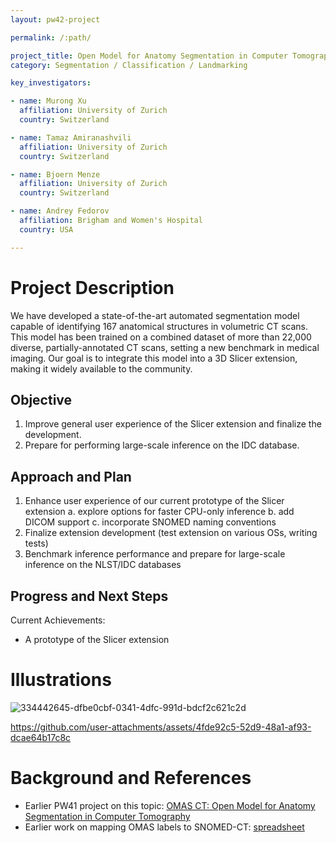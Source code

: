```yaml
---
layout: pw42-project

permalink: /:path/

project_title: Open Model for Anatomy Segmentation in Computer Tomography
category: Segmentation / Classification / Landmarking

key_investigators:

- name: Murong Xu
  affiliation: University of Zurich
  country: Switzerland

- name: Tamaz Amiranashvili
  affiliation: University of Zurich
  country: Switzerland

- name: Bjoern Menze
  affiliation: University of Zurich
  country: Switzerland

- name: Andrey Fedorov
  affiliation: Brigham and Women's Hospital
  country: USA

---
```


# Project Description

<!-- Add a short paragraph describing the project. -->


We have developed a state-of-the-art automated segmentation model capable of identifying 167 anatomical structures in volumetric CT scans. This model has been trained on a combined dataset of more than 22,000 diverse, partially-annotated CT scans, setting a new benchmark in medical imaging. Our goal is to integrate this model into a 3D Slicer extension, making it widely available to the community.



## Objective

<!-- Describe here WHAT you would like to achieve (what you will have as end result). -->


1. Improve general user experience of the Slicer extension and finalize the development.
2. Prepare for performing large-scale inference on the IDC database.



## Approach and Plan

<!-- Describe here HOW you would like to achieve the objectives stated above. -->


1. Enhance user experience of our current prototype of the Slicer extension
   a. explore options for faster CPU-only inference
   b. add DICOM support
   c. incorporate SNOMED naming conventions
2. Finalize extension development (test extension on various OSs, writing tests)
3. Benchmark inference performance and prepare for large-scale inference on the NLST/IDC databases



## Progress and Next Steps

<!-- Update this section as you make progress, describing of what you have ACTUALLY DONE.
     If there are specific steps that you could not complete then you can describe them here, too. -->


Current Achievements:

- A prototype of the Slicer extension



# Illustrations

<!-- Add pictures and links to videos that demonstrate what has been accomplished. -->


![334442645-dfbe0cbf-0341-4dfc-991d-bdcf2c621c2d](https://github.com/user-attachments/assets/de0d6f1d-8389-4cde-b597-683e84bb60ea)



https://github.com/user-attachments/assets/4fde92c5-52d9-48a1-af93-dcae64b17c8c




# Background and References

<!-- If you developed any software, include link to the source code repository.
     If possible, also add links to sample data, and to any relevant publications. -->


* Earlier PW41 project on this topic: [OMAS CT: Open Model for Anatomy Segmentation in Computer Tomography](https://projectweek.na-mic.org/PW41_2024_MIT/Projects/OmasCtOpenModelForAnatomySegmentationInComputerTomography/)
* Earlier work on mapping OMAS labels to SNOMED-CT: [spreadsheet](https://docs.google.com/spreadsheets/d/1pBicNskjMDJBnD3w4yAQroj8SGSAhDfA_TUK24dLEyc/edit?gid=1390863317#gid=1390863317)

